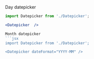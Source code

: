 Day datepicker
```jsx
import Datepicker from './Datepicker';

<Datepicker  />

Month datepicker
```jsx
import Datepicker from './Datepicker';

<Datepicker dateFormat="YYYY-MM" />
```